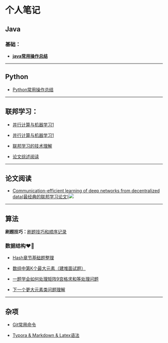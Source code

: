 # 个人笔记

## Java

### 基础：

- [**java常用操作总结**](./java/java常用操作总结.html)

------

## Python 

- [Python常用操作总结](./python/Python常用操作总结.html)

------

## 联邦学习：

- [并行计算与机器学习1](https://wzifu.github.io/Wzifu-Notes/%E8%81%94%E9%82%A6%E5%AD%A6%E4%B9%A0%E7%9B%B8%E5%85%B3/%E5%B9%B6%E8%A1%8C%E8%AE%A1%E7%AE%97%E4%B8%8E%E6%9C%BA%E5%99%A8%E5%AD%A6%E4%B9%A01.html)

- [并行计算与机器学习1](https://wzifu.github.io/Wzifu-Notes/%E8%81%94%E9%82%A6%E5%AD%A6%E4%B9%A0%E7%9B%B8%E5%85%B3/%E5%B9%B6%E8%A1%8C%E8%AE%A1%E7%AE%97%E4%B8%8E%E6%9C%BA%E5%99%A8%E5%AD%A6%E4%B9%A02.html)

- [联邦学习的技术理解](https://wzifu.github.io/Wzifu-Notes/%E8%81%94%E9%82%A6%E5%AD%A6%E4%B9%A0%E7%9B%B8%E5%85%B3/%E8%81%94%E9%82%A6%E5%AD%A6%E4%B9%A0%E7%9A%84%E6%8A%80%E6%9C%AF%E7%90%86%E8%A7%A3.html)

- [论文综述阅读](https://wzifu.github.io/Wzifu-Notes/%E8%AE%BA%E6%96%87%E6%80%BB%E7%BB%93/%E8%81%94%E9%82%A6%E5%AD%A6%E4%B9%A0%E7%BB%BC%E8%BF%B0%E7%AC%94%E8%AE%B0.html)

------

## 论文阅读

- [Communication-efficient learning of deep networks from decentralized data(最经典的联邦学习论文)](./论文总结/联邦学习最经典的论文.html)<img src="https://cdn.jsdelivr.net/gh/LFool/image-hosting@master/20220119/05043716425398771642539877247kvVIXA.svg"/>



------

## 算法

**刷题技巧：**[刷题技巧和顺序记录](./Leetcode总结/刷题技巧和顺序.html)



### 数据结构❤️‍🔥

- [Hash章节基础题整理](./Leetcode总结/数据结构类型题目/哈希表Hash.html)

- [数组中第K个最大元素（建堆面试题）](./Leetcode总结/数据结构类型题目/215%20数组中第K最大元素.html)

- [一题学会如何处理矩阵9宫格求和等处理问题](./Leetcode总结/数据结构类型题目/289生命问题矩阵8宫格解法.html)

- [下一个更大元素类问题理解](./Leetcode总结/数据结构类型题目/496%20232.html)

------

## 杂项

- [Git常用命令](./综合总结/Git总结.html)

- [Typora & Markdown & Latex语法](./综合总结/Typora.html)

